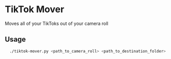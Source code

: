 
# TikTok Mover

Moves all of your TikToks out of your camera roll

## Usage


```bash
  ./tiktok-mover.py <path_to_camera_roll> <path_to_destination_folder>

```
    